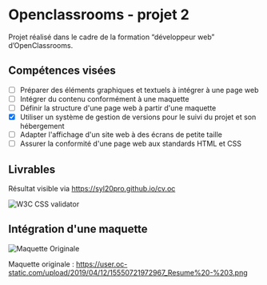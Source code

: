 # Openclassrooms - projet 2

Projet réalisé dans le cadre de la formation “développeur web” d’OpenClassrooms.

## Compétences visées

- [ ] Préparer des éléments graphiques et textuels à intégrer à une page web
- [ ] Intégrer du contenu conformément à une maquette
- [ ] Définir la structure d'une page web à partir d'une maquette
- [x] Utiliser un système de gestion de versions pour le suivi du projet et son hébergement
- [ ] Adapter l'affichage d'un site web à des écrans de petite taille
- [ ] Assurer la conformité d'une page web aux standards HTML et CSS

## Livrables

Résultat visible via https://syl20pro.github.io/cv.oc

![W3C CSS validator](http://jigsaw.w3.org/css-validator/images/vcss)

## Intégration d'une maquette

![Maquette Originale](https://user.oc-static.com/upload/2019/04/12/15550721972967_Resume%20-%203.png)

Maquette originale : https://user.oc-static.com/upload/2019/04/12/15550721972967_Resume%20-%203.png
